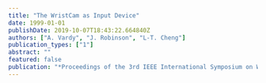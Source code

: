 ```yaml
---
title: "The WristCam as Input Device"
date: 1999-01-01
publishDate: 2019-10-07T18:43:22.664840Z
authors: ["A. Vardy", "J. Robinson", "L-T. Cheng"]
publication_types: ["1"]
abstract: ""
featured: false
publication: "*Proceedings of the 3rd IEEE International Symposium on Wearable Computers*"
---
```


